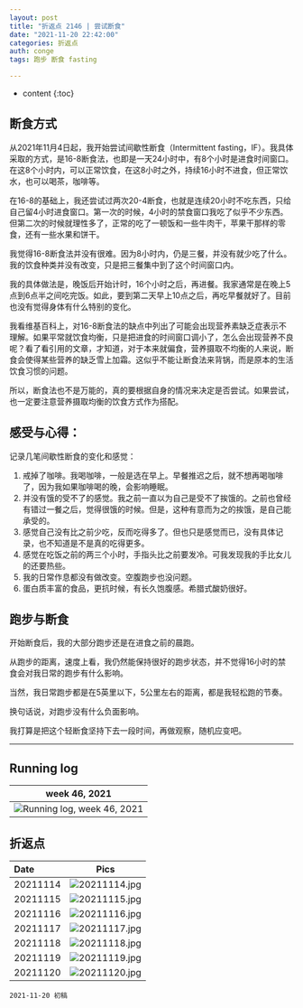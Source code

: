 ```yaml
---
layout: post
title: "折返点 2146 | 尝试断食"
date: "2021-11-20 22:42:00"
categories: 折返点
auth: conge
tags: 跑步 断食 fasting

---
```

* content
{:toc}

## 断食方式

从2021年11月4日起，我开始尝试间歇性断食（Intermittent fasting，IF）。我具体采取的方式，是16-8断食法，也即是一天24小时中，有8个小时是进食时间窗口。在这8个小时内，可以正常饮食，在这8小时之外，持续16小时不进食，但正常饮水，也可以喝茶，咖啡等。

在16-8的基础上，我还尝试过两次20-4断食，也就是连续20小时不吃东西，只给自己留4小时进食窗口。第一次的时候，4小时的禁食窗口我吃了似乎不少东西。但第二次的时候就理性多了，正常的吃了一顿饭和一些牛肉干，苹果干那样的零食，还有一些水果和饼干。

我觉得16-8断食法并没有很难。因为8小时内，仍是三餐，并没有就少吃了什么。我的饮食种类并没有改变，只是把三餐集中到了这个时间窗口内。




我的具体做法是，晚饭后开始计时，16个小时之后，再进餐。我家通常是在晚上5点到6点半之间吃完饭。如此，要到第二天早上10点之后，再吃早餐就好了。目前也没有觉得身体有什么特别的变化。

我看维基百科上，对16-8断食法的缺点中列出了可能会出现营养素缺乏症表示不理解。如果平常就饮食均衡，只是把进食的时间窗口调小了，怎么会出现营养不良呢？看了看引用的文章，才知道，对于本来就偏食，营养摄取不均衡的人来说，断食会使得某些营养的缺乏雪上加霜。这似乎不能让断食法来背锅，而是原本的生活饮食习惯的问题。

所以，断食法也不是万能的，真的要根据自身的情况来决定是否尝试。如果尝试，也一定要注意营养摄取均衡的饮食方式作为搭配。

## 感受与心得：

记录几笔间歇性断食的变化和感觉：

1. 戒掉了咖啡。我喝咖啡，一般是选在早上。早餐推迟之后，就不想再喝咖啡了，因为我如果咖啡喝的晚，会影响睡眠。
2. 并没有饿的受不了的感觉。我之前一直以为自己是受不了挨饿的。之前也曾经有错过一餐之后，觉得很饿的时候。但是，这种有意而为之的挨饿，是自己能承受的。
3. 感觉自己没有比之前少吃，反而吃得多了。但也只是感觉而已，没有具体记录，也不知道是不是真的吃得更多。
4. 感觉在吃饭之前的两三个小时，手指头比之前要发冷。可我发现我的手比女儿的还要热些。
5. 我的日常作息都没有做改变。空腹跑步也没问题。
6. 蛋白质丰富的食品，更抗时候，有长久饱腹感。希腊式酸奶很好。

## 跑步与断食

开始断食后，我的大部分跑步还是在进食之前的晨跑。

从跑步的距离，速度上看，我仍然能保持很好的跑步状态，并不觉得16小时的禁食会对我日常的跑步有什么影响。

当然，我日常跑步都是在5英里以下，5公里左右的距离，都是我轻松跑的节奏。

换句话说，对跑步没有什么负面影响。

我打算是把这个轻断食坚持下去一段时间，再做观察，随机应变吧。

----

## Running log

|week 46, 2021|
|:----:|
|![Running log, week 46, 2021](/assets/images/折返点/2021_wk46.png)|


## 折返点

|Date|Pics|
|:----|:----:|
|20211114|![20211114.jpg](/assets/images/折返点/20211114.jpg)  |
|20211115|![20211115.jpg](/assets/images/折返点/20211115.jpg)  |
|20211116|![20211116.jpg](/assets/images/折返点/20211116.jpg)  |
|20211117|![20211117.jpg](/assets/images/折返点/20211117.jpg)  |
|20211118|![20211118.jpg](/assets/images/折返点/20211118.jpg)  |
|20211119|![20211119.jpg](/assets/images/折返点/20211119.jpg)  |
|20211120|![20211120.jpg](/assets/images/折返点/20211120.jpg)  |


```
2021-11-20 初稿
```